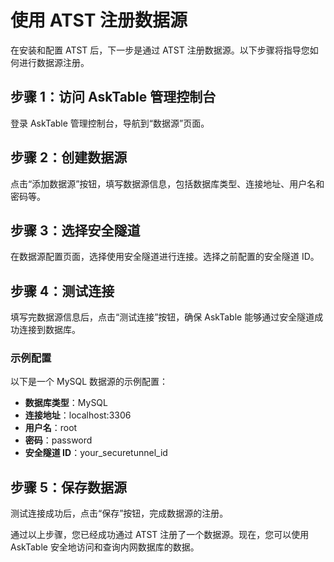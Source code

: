 # 使用 ATST 注册数据源

在安装和配置 ATST 后，下一步是通过 ATST 注册数据源。以下步骤将指导您如何进行数据源注册。

## 步骤 1：访问 AskTable 管理控制台

登录 AskTable 管理控制台，导航到“数据源”页面。

## 步骤 2：创建数据源

点击“添加数据源”按钮，填写数据源信息，包括数据库类型、连接地址、用户名和密码等。

## 步骤 3：选择安全隧道

在数据源配置页面，选择使用安全隧道进行连接。选择之前配置的安全隧道 ID。

## 步骤 4：测试连接

填写完数据源信息后，点击“测试连接”按钮，确保 AskTable 能够通过安全隧道成功连接到数据库。

### 示例配置

以下是一个 MySQL 数据源的示例配置：

- **数据库类型**：MySQL
- **连接地址**：localhost:3306
- **用户名**：root
- **密码**：password
- **安全隧道 ID**：your_securetunnel_id

## 步骤 5：保存数据源

测试连接成功后，点击“保存”按钮，完成数据源的注册。

通过以上步骤，您已经成功通过 ATST 注册了一个数据源。现在，您可以使用 AskTable 安全地访问和查询内网数据库的数据。
